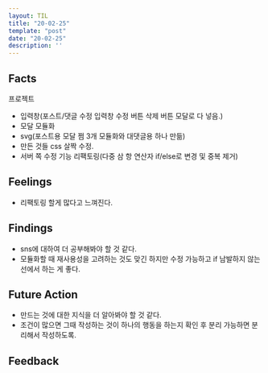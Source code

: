 ```yaml
---
layout: TIL
title: "20-02-25"
template: "post"
date: "20-02-25"
description: ''
---
```


## Facts

프로젝트

- 입력창(포스트/댓글 수정 입력창 수정 버튼 삭제 버튼 모달로 다 넣음.)
- 모달 모듈화
- svg(포스트용 모달 쩜 3개 모듈화와 대댓글용 하나 만듦)
- 만든 것들 css 살짝 수정.
- 서버 쪽 수정 기능 리팩토링(다중 삼 항 연산자 if/else로 변경 및 중복 제거)

## Feelings

- 리팩토링 할게 많다고 느껴진다.

## Findings

- sns에 대하여 더 공부해봐야 할 것 같다.
- 모듈화할 때 재사용성을 고려하는 것도 맞긴 하지만 수정 가능하고 if 남발하지 않는 선에서 하는 게 좋다.

## Future Action

- 만드는 것에 대한 지식을 더 알아봐야 할 것 같다.
- 조건이 많으면 그때 작성하는 것이 하나의 행동을 하는지 확인 후 분리 가능하면 분리해서 작성하도록.

## Feedback
